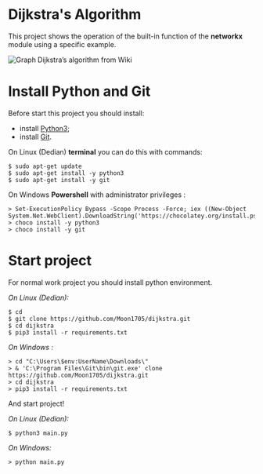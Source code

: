 
# Dijkstra's Algorithm

This project shows the operation of the built-in function of the **networkx** module using a specific example.

![Graph Dijkstra’s algorithm from Wiki](https://upload.wikimedia.org/wikipedia/commons/4/48/Dijkstra_graph2.PNG)
# Install Python and Git
Before start this project you should install:
* install [Python3](https://www.python.org/downloads/);
* install [Git](https://git-scm.com/).

On Linux (Dedian) **terminal** you can do this with commands:
```
$ sudo apt-get update
$ sudo apt-get install -y python3
$ sudo apt-get install -y git
```
On Windows  **Powershell**   with administrator privileges :
```
> Set-ExecutionPolicy Bypass -Scope Process -Force; iex ((New-Object System.Net.WebClient).DownloadString('https://chocolatey.org/install.ps1'))
> choco install -y python3
> choco install -y git
```

# Start project
For normal work project you should install python environment.

*On Linux (Dedian):*
```
$ cd 
$ git clone https://github.com/Moon1705/dijkstra.git
$ cd dijkstra
$ pip3 install -r requirements.txt
```
*On Windows :*
```
> cd "C:\Users\$env:UserName\Downloads\"
> & 'C:\Program Files\Git\bin\git.exe' clone https://github.com/Moon1705/dijkstra.git
> cd dijkstra
> pip3 install -r requirements.txt

```

And start project!

*On Linux (Dedian):*
```
$ python3 main.py
```
*On Windows:*
```
> python main.py
```
